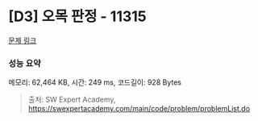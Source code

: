 # [D3] 오목 판정 - 11315 

[문제 링크](https://swexpertacademy.com/main/code/problem/problemDetail.do?contestProbId=AXaSUPYqPYMDFASQ) 

### 성능 요약

메모리: 62,464 KB, 시간: 249 ms, 코드길이: 928 Bytes



> 출처: SW Expert Academy, https://swexpertacademy.com/main/code/problem/problemList.do